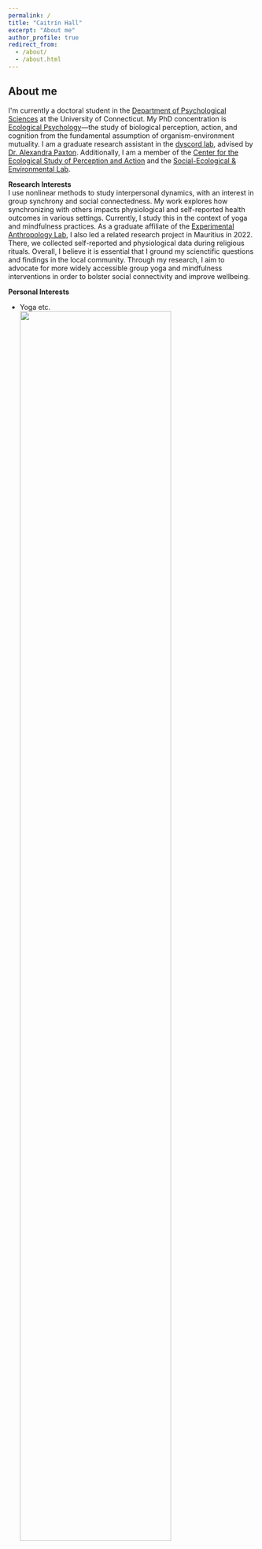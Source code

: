 ```yaml
---
permalink: /
title: "Caitrín Hall"
excerpt: "About me"
author_profile: true
redirect_from: 
  - /about/
  - /about.html
---
```


About me
------
I'm currently a doctoral student in the [Department of Psychological Sciences](https://psychology.uconn.edu/) at the University of Connecticut. My PhD concentration is [Ecological Psychology](https://psychology.uconn.edu/phd/ecological-psychology/)—the study of biological perception, action, and cognition from the fundamental assumption of organism-environment mutuality. I am a graduate research assistant in the [dyscord lab](https://dyscord-lab.github.io/), advised by [Dr. Alexandra Paxton](https://alexandrapaxton.com/). Additionally, I am a member of the [Center for the Ecological Study of Perception and Action](https://cespa.uconn.edu/) and the [Social-Ecological & Environmental Lab](https://seelab.socialpsych.uconn.edu/).  

**Research Interests**  
I use nonlinear methods to study interpersonal dynamics, with an interest in group synchrony and social connectedness. My work explores how synchronizing with others impacts physiological and self-reported health outcomes in various settings. Currently, I study this in the context of yoga and mindfulness practices. As a graduate affiliate of the [Experimental Anthropology Lab](https://www.experimentalanthropology.com/), I also led a related research project in Mauritius in 2022. There, we collected self-reported and physiological data during religious rituals. Overall, I believe it is essential that I ground my scienctific questions and findings in the local community. Through my research, I aim to advocate for more widely accessible group yoga and mindfulness interventions in order to bolster social connectivity and improve wellbeing.  

**Personal Interests**  
 * Yoga etc.<br/><img src='caitrinhall/caitrinhall.github.io/blob/master/images/yoga-in-mauritius.png' width=80% height=80%>

<!-- ![Yoga etc.](/images/yoga in mauritius.png) -->
